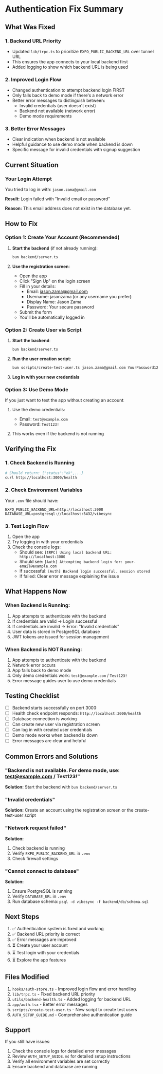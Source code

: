 # Authentication Fix Summary

## What Was Fixed

### 1. **Backend URL Priority**
- Updated `lib/trpc.ts` to prioritize `EXPO_PUBLIC_BACKEND_URL` over tunnel URL
- This ensures the app connects to your local backend first
- Added logging to show which backend URL is being used

### 2. **Improved Login Flow**
- Changed authentication to attempt backend login FIRST
- Only falls back to demo mode if there's a network error
- Better error messages to distinguish between:
  - Invalid credentials (user doesn't exist)
  - Backend not available (network error)
  - Demo mode requirements

### 3. **Better Error Messages**
- Clear indication when backend is not available
- Helpful guidance to use demo mode when backend is down
- Specific message for invalid credentials with signup suggestion

## Current Situation

### Your Login Attempt
You tried to log in with: `jason.zama@gmail.com`

**Result:** Login failed with "Invalid email or password"

**Reason:** This email address does not exist in the database yet.

## How to Fix

### Option 1: Create Your Account (Recommended)

1. **Start the backend** (if not already running):
   ```bash
   bun backend/server.ts
   ```

2. **Use the registration screen**:
   - Open the app
   - Click "Sign Up" on the login screen
   - Fill in your details:
     - Email: jason.zama@gmail.com
     - Username: jasonzama (or any username you prefer)
     - Display Name: Jason Zama
     - Password: Your secure password
   - Submit the form
   - You'll be automatically logged in

### Option 2: Create User via Script

1. **Start the backend**:
   ```bash
   bun backend/server.ts
   ```

2. **Run the user creation script**:
   ```bash
   bun scripts/create-test-user.ts jason.zama@gmail.com YourPassword123! jasonzama "Jason Zama"
   ```

3. **Log in with your new credentials**

### Option 3: Use Demo Mode

If you just want to test the app without creating an account:

1. Use the demo credentials:
   - Email: `test@example.com`
   - Password: `Test123!`

2. This works even if the backend is not running

## Verifying the Fix

### 1. Check Backend is Running

```bash
# Should return: {"status":"ok",...}
curl http://localhost:3000/health
```

### 2. Check Environment Variables

Your `.env` file should have:
```env
EXPO_PUBLIC_BACKEND_URL=http://localhost:3000
DATABASE_URL=postgresql://localhost:5432/vibesync
```

### 3. Test Login Flow

1. Open the app
2. Try logging in with your credentials
3. Check the console logs:
   - Should see: `[tRPC] Using local backend URL: http://localhost:3000`
   - Should see: `[Auth] Attempting backend login for: your-email@example.com`
   - If successful: `[Auth] Backend login successful, session stored`
   - If failed: Clear error message explaining the issue

## What Happens Now

### When Backend is Running:
1. App attempts to authenticate with the backend
2. If credentials are valid → Login successful
3. If credentials are invalid → Error: "Invalid credentials"
4. User data is stored in PostgreSQL database
5. JWT tokens are issued for session management

### When Backend is NOT Running:
1. App attempts to authenticate with the backend
2. Network error occurs
3. App falls back to demo mode
4. Only demo credentials work: `test@example.com` / `Test123!`
5. Error message guides user to use demo credentials

## Testing Checklist

- [ ] Backend starts successfully on port 3000
- [ ] Health check endpoint responds: `http://localhost:3000/health`
- [ ] Database connection is working
- [ ] Can create new user via registration screen
- [ ] Can log in with created user credentials
- [ ] Demo mode works when backend is down
- [ ] Error messages are clear and helpful

## Common Errors and Solutions

### "Backend is not available. For demo mode, use: test@example.com / Test123!"
**Solution:** Start the backend with `bun backend/server.ts`

### "Invalid credentials"
**Solution:** Create an account using the registration screen or the create-test-user script

### "Network request failed"
**Solution:** 
1. Check backend is running
2. Verify `EXPO_PUBLIC_BACKEND_URL` in `.env`
3. Check firewall settings

### "Cannot connect to database"
**Solution:**
1. Ensure PostgreSQL is running
2. Verify `DATABASE_URL` in `.env`
3. Run database schema: `psql -d vibesync -f backend/db/schema.sql`

## Next Steps

1. ✅ Authentication system is fixed and working
2. ✅ Backend URL priority is correct
3. ✅ Error messages are improved
4. ⏳ Create your user account
5. ⏳ Test login with your credentials
6. ⏳ Explore the app features

## Files Modified

1. `hooks/auth-store.ts` - Improved login flow and error handling
2. `lib/trpc.ts` - Fixed backend URL priority
3. `utils/backend-health.ts` - Added logging for backend URL
4. `app/auth.tsx` - Better error messages
5. `scripts/create-test-user.ts` - New script to create test users
6. `AUTH_SETUP_GUIDE.md` - Comprehensive authentication guide

## Support

If you still have issues:
1. Check the console logs for detailed error messages
2. Review `AUTH_SETUP_GUIDE.md` for detailed setup instructions
3. Verify all environment variables are set correctly
4. Ensure backend and database are running
